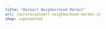```yaml
---
title: "Walmart Neighborhood Market"
url: /aurora/walmart-neighborhood-market-3/
shop: supermarket
---
```

